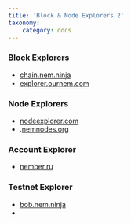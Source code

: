 ```yaml
---
title: 'Block & Node Explorers 2'
taxonomy:
    category: docs
---
```


### Block Explorers
*  [chain.nem.ninja](http://chain.nem.ninja/#/blocks/0)
*  [explorer.ournem.com](http://explorer.ournem.com/)

### Node Explorers
*  [nodeexplorer.com](https://nodeexplorer.com/)
* .[nemnodes.org](https://nemnodes.org/monitor/)

### Account Explorer
* [nember.ru](http://nember.ru/#/)

### Testnet Explorer
* [bob.nem.ninja](http://bob.nem.ninja:8765/#/blocks/0)
* 